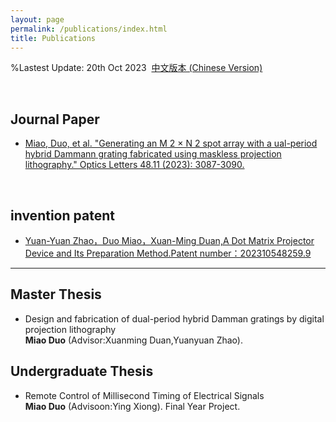 ```yaml
---
layout: page
permalink: /publications/index.html
title: Publications
---
```


%Lastest Update: 20th Oct 2023&nbsp;  [中文版本 (Chinese Version)](https://caihanlin.com/file/publications-zh/)

  <br>

## Journal Paper

- [Miao, Duo, et al. "Generating an M 2 × N 2 spot array with a ual-period hybrid Dammann grating fabricated using maskless projection lithography." Optics Letters 48.11 (2023): 3087-3090.](https://opg.optica.org/ol/abstract.cfm?uri=ol-48-11-3087)

  <br>

  
## invention  patent

- [Yuan-Yuan Zhao，Duo Miao，Xuan-Ming Duan,A Dot Matrix Projector Device and Its Preparation 
Method.Patent number：202310548259.9](https://opg.optica.org/ol/abstract.cfm?uri=ol-48-11-3087)

---

## Master Thesis

- Design and fabrication of dual-period hybrid Damman gratings by 
digital projection lithography<br>**Miao Duo** (Advisor:Xuanming Duan,Yuanyuan Zhao). 

## Undergraduate Thesis

- Remote Control of Millisecond Timing of Electrical Signals<br>**Miao Duo** (Advisoon:Ying Xiong). Final Year Project. 

  <br>
